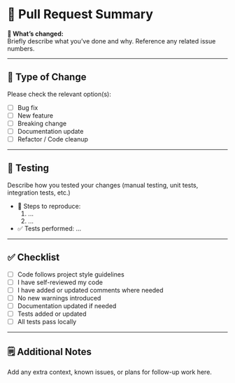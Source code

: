 # 🚀 Pull Request Summary

**📝 What’s changed:**  
Briefly describe what you’ve done and why. Reference any related issue numbers.

---

## 🔄 Type of Change

Please check the relevant option(s):

- [ ] Bug fix
- [ ] New feature
- [ ] Breaking change
- [ ] Documentation update
- [ ] Refactor / Code cleanup

---

## 🧪 Testing

Describe how you tested your changes (manual testing, unit tests, integration tests, etc.)

- 🔄 Steps to reproduce:  
  1. ...  
  2. ...  
- ✅ Tests performed: ...

---

## ✅ Checklist

- [ ] Code follows project style guidelines  
- [ ] I have self-reviewed my code  
- [ ] I have added or updated comments where needed  
- [ ] No new warnings introduced  
- [ ] Documentation updated if needed  
- [ ] Tests added or updated  
- [ ] All tests pass locally

---

## 🗒️ Additional Notes

Add any extra context, known issues, or plans for follow-up work here.
